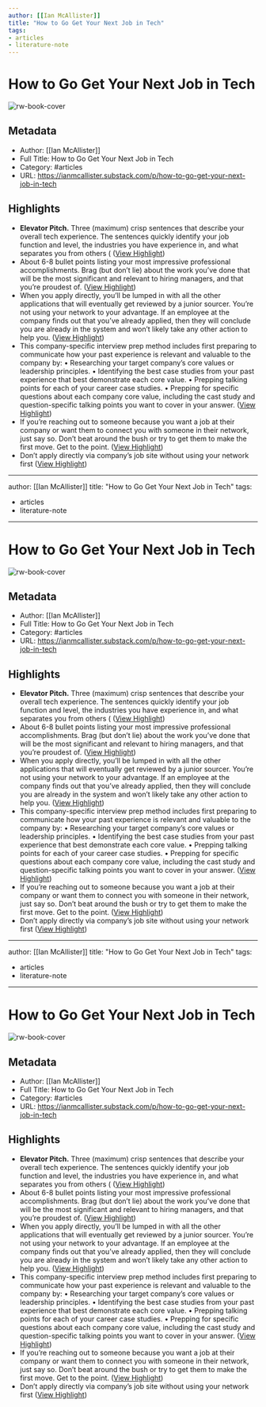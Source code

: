 ```yaml
---
author: [[Ian McAllister]]
title: "How to Go Get Your Next Job in Tech"
tags: 
- articles
- literature-note
---
```

# How to Go Get Your Next Job in Tech

![rw-book-cover](https://substack-post-media.s3.amazonaws.com/public/images/1f5efef5-a6c1-4136-91f0-44248d6a12d0_301x224.jpeg)

## Metadata
- Author: [[Ian McAllister]]
- Full Title: How to Go Get Your Next Job in Tech
- Category: #articles
- URL: https://ianmcallister.substack.com/p/how-to-go-get-your-next-job-in-tech

## Highlights
- **Elevator Pitch.** Three (maximum) crisp sentences that describe your overall tech experience. The sentences quickly identify your job function and level, the industries you have experience in, and what separates you from others ( ([View Highlight](https://read.readwise.io/read/01gr26dvh2d757sjyzwcbsr0yg))
- About 6-8 bullet points listing your most impressive professional accomplishments. Brag (but don’t lie) about the work you’ve done that will be the most significant and relevant to hiring managers, and that you’re proudest of. ([View Highlight](https://read.readwise.io/read/01gr26e83cgsn9kakgqkrp6kqs))
- When you apply directly, you’ll be lumped in with all the other applications that will eventually get reviewed by a junior sourcer. You’re not using your network to your advantage. If an employee at the company finds out that you’ve already applied, then they will conclude you are already in the system and won’t likely take any other action to help you. ([View Highlight](https://read.readwise.io/read/01gr26jg1rx7tyezhvcfhcy8ee))
- This company-specific interview prep method includes first preparing to communicate how your past experience is relevant and valuable to the company by:
  • Researching your target company’s core values or leadership principles.
  • Identifying the best case studies from your past experience that best demonstrate each core value.
  • Prepping talking points for each of your career case studies.
  • Prepping for specific questions about each company core value, including the cast study and question-specific talking points you want to cover in your answer. ([View Highlight](https://read.readwise.io/read/01gr26m4v0tcskr61wz82n2pce))
- If you’re reaching out to someone because you want a job at their company or want them to connect you with someone in their network, just say so. Don’t beat around the bush or try to get them to make the first move. Get to the point. ([View Highlight](https://read.readwise.io/read/01gr26nyd7ay3zjzh8nqgzfda0))
- Don’t apply directly via company’s job site without using your network first ([View Highlight](https://read.readwise.io/read/01gr26q2h91pqw9040bt7v1v1y))
---
author: [[Ian McAllister]]
title: "How to Go Get Your Next Job in Tech"
tags: 
- articles
- literature-note
---
# How to Go Get Your Next Job in Tech

![rw-book-cover](https://substack-post-media.s3.amazonaws.com/public/images/1f5efef5-a6c1-4136-91f0-44248d6a12d0_301x224.jpeg)

## Metadata
- Author: [[Ian McAllister]]
- Full Title: How to Go Get Your Next Job in Tech
- Category: #articles
- URL: https://ianmcallister.substack.com/p/how-to-go-get-your-next-job-in-tech

## Highlights
- **Elevator Pitch.** Three (maximum) crisp sentences that describe your overall tech experience. The sentences quickly identify your job function and level, the industries you have experience in, and what separates you from others ( ([View Highlight](https://read.readwise.io/read/01gr26dvh2d757sjyzwcbsr0yg))
- About 6-8 bullet points listing your most impressive professional accomplishments. Brag (but don’t lie) about the work you’ve done that will be the most significant and relevant to hiring managers, and that you’re proudest of. ([View Highlight](https://read.readwise.io/read/01gr26e83cgsn9kakgqkrp6kqs))
- When you apply directly, you’ll be lumped in with all the other applications that will eventually get reviewed by a junior sourcer. You’re not using your network to your advantage. If an employee at the company finds out that you’ve already applied, then they will conclude you are already in the system and won’t likely take any other action to help you. ([View Highlight](https://read.readwise.io/read/01gr26jg1rx7tyezhvcfhcy8ee))
- This company-specific interview prep method includes first preparing to communicate how your past experience is relevant and valuable to the company by:
  • Researching your target company’s core values or leadership principles.
  • Identifying the best case studies from your past experience that best demonstrate each core value.
  • Prepping talking points for each of your career case studies.
  • Prepping for specific questions about each company core value, including the cast study and question-specific talking points you want to cover in your answer. ([View Highlight](https://read.readwise.io/read/01gr26m4v0tcskr61wz82n2pce))
- If you’re reaching out to someone because you want a job at their company or want them to connect you with someone in their network, just say so. Don’t beat around the bush or try to get them to make the first move. Get to the point. ([View Highlight](https://read.readwise.io/read/01gr26nyd7ay3zjzh8nqgzfda0))
- Don’t apply directly via company’s job site without using your network first ([View Highlight](https://read.readwise.io/read/01gr26q2h91pqw9040bt7v1v1y))
---
author: [[Ian McAllister]]
title: "How to Go Get Your Next Job in Tech"
tags: 
- articles
- literature-note
---
# How to Go Get Your Next Job in Tech

![rw-book-cover](https://substack-post-media.s3.amazonaws.com/public/images/1f5efef5-a6c1-4136-91f0-44248d6a12d0_301x224.jpeg)

## Metadata
- Author: [[Ian McAllister]]
- Full Title: How to Go Get Your Next Job in Tech
- Category: #articles
- URL: https://ianmcallister.substack.com/p/how-to-go-get-your-next-job-in-tech

## Highlights
- **Elevator Pitch.** Three (maximum) crisp sentences that describe your overall tech experience. The sentences quickly identify your job function and level, the industries you have experience in, and what separates you from others ( ([View Highlight](https://read.readwise.io/read/01gr26dvh2d757sjyzwcbsr0yg))
- About 6-8 bullet points listing your most impressive professional accomplishments. Brag (but don’t lie) about the work you’ve done that will be the most significant and relevant to hiring managers, and that you’re proudest of. ([View Highlight](https://read.readwise.io/read/01gr26e83cgsn9kakgqkrp6kqs))
- When you apply directly, you’ll be lumped in with all the other applications that will eventually get reviewed by a junior sourcer. You’re not using your network to your advantage. If an employee at the company finds out that you’ve already applied, then they will conclude you are already in the system and won’t likely take any other action to help you. ([View Highlight](https://read.readwise.io/read/01gr26jg1rx7tyezhvcfhcy8ee))
- This company-specific interview prep method includes first preparing to communicate how your past experience is relevant and valuable to the company by:
  • Researching your target company’s core values or leadership principles.
  • Identifying the best case studies from your past experience that best demonstrate each core value.
  • Prepping talking points for each of your career case studies.
  • Prepping for specific questions about each company core value, including the cast study and question-specific talking points you want to cover in your answer. ([View Highlight](https://read.readwise.io/read/01gr26m4v0tcskr61wz82n2pce))
- If you’re reaching out to someone because you want a job at their company or want them to connect you with someone in their network, just say so. Don’t beat around the bush or try to get them to make the first move. Get to the point. ([View Highlight](https://read.readwise.io/read/01gr26nyd7ay3zjzh8nqgzfda0))
- Don’t apply directly via company’s job site without using your network first ([View Highlight](https://read.readwise.io/read/01gr26q2h91pqw9040bt7v1v1y))
